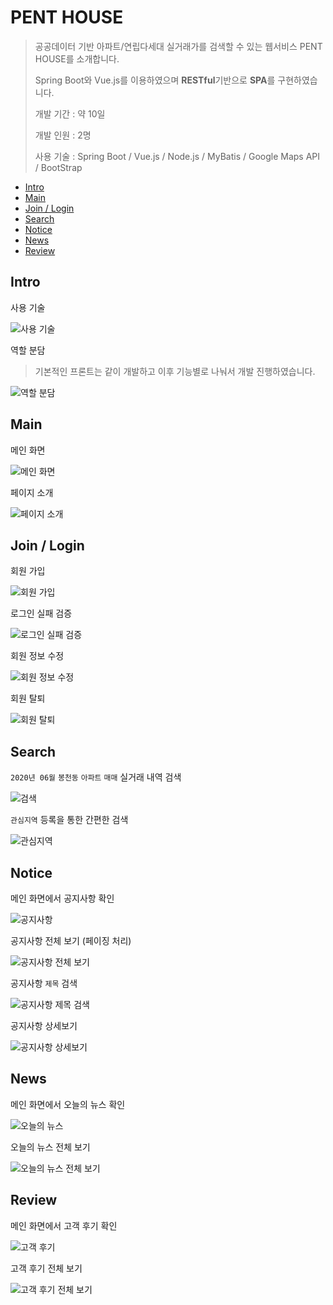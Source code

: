 # PENT HOUSE
> 공공데이터 기반 아파트/연립다세대 실거래가를 검색할 수 있는 웹서비스 PENT HOUSE를 소개합니다. 
> 
> Spring Boot와 Vue.js를 이용하였으며 **RESTful**기반으로 **SPA**를 구현하였습니다.
> 
> 개발 기간 : 약 10일
> 
> 개발 인원 : 2명
> 
> 사용 기술 : Spring Boot / Vue.js / Node.js / MyBatis / Google Maps API / BootStrap
 - [Intro](#intro)
 - [Main](#main)
 - [Join / Login](#login)
 - [Search](#search)
 - [Notice](#notice)
 - [News](#news)
 - [Review](#review)

<a name="intro"></a>
## Intro

사용 기술

![사용 기술](capture/1.jpg)

역할 분담
> 기본적인 프론트는 같이 개발하고 이후 기능별로 나눠서 개발 진행하였습니다.

![역할 분담](capture/2.jpg)

<a name="main"></a>
## Main
메인 화면

![메인 화면](capture/3.png)

페이지 소개

![페이지 소개](capture/7.png)

<a name="login"></a>
## Join / Login
회원 가입

![회원 가입](capture/4.png)

로그인 실패 검증

![로그인 실패 검증](capture/5.png)

회원 정보 수정

![회원 정보 수정](capture/6.png)

회원 탈퇴

![회원 탈퇴](capture/18.png)

<a name="search"></a>
## Search
`2020년 06월` `봉천동` `아파트` `매매` 실거래 내역 검색

![검색](capture/8.png)

`관심지역` 등록을 통한 간편한 검색

![관심지역](capture/9.png)

<a name="notice"></a>
## Notice
메인 화면에서 공지사항 확인

![공지사항](capture/10.png)

공지사항 전체 보기 (페이징 처리)

![공지사항 전체 보기](capture/11.png)

공지사항 `제목` 검색

![공지사항 제목 검색](capture/12.png)

공지사항 상세보기

![공지사항 상세보기](capture/13.png)

<a name="news"></a>
## News
메인 화면에서 오늘의 뉴스 확인

![오늘의 뉴스](capture/14.png)

오늘의 뉴스 전체 보기

![오늘의 뉴스 전체 보기](capture/15.png)

<a name="review"></a>
## Review
메인 화면에서 고객 후기 확인

![고객 후기](capture/16.png)

고객 후기 전체 보기

![고객 후기 전체 보기](capture/17.png)
